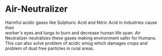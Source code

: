 # Air-Neutralizer

Harmful acidic gases like Sulphuric Acid and Nitric Acid in industries cause their  
worker's eyes and lungs to burn and decrease human life span. Air Neutralizer neutralizes these gases making environment safer for Humans. This can also solve problem of 
acidic smog which damages crops and problem of dust free particles in rural areas.
